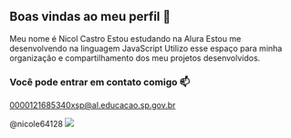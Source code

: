 ## Boas vindas  ao meu perfil 💙

Meu nome é Nicol Castro 
Estou estudando na Alura
Estou me desenvolvendo na linguagem JavaScript
Utilizo esse espaço para minha organização e compartilhamento dos meu projetos desenvolvidos.

### Você pode entrar em contato comigo  📫

0000121685340xsp@al.educacao.sp.gov.br

@nicole64128
![](https://www.bing.com/images/search?view=detailV2&ccid=S8L3%2b9gg&id=5322626EDA1B6B3A3E46D81BEA483959062CB003&thid=OIP.S8L3-9ggfzSmGT4TGC-2dQHaEK&mediaurl=https%3a%2f%2fwww.wepc.com%2fwp-content%2fuploads%2f2022%2f05%2fGenshin-Impact-Tartaglia.png&cdnurl=https%3a%2f%2fth.bing.com%2fth%2fid%2fR.4bc2f7fbd8207f34a6193e13182fb675%3frik%3dA7AsBlk5SOob2A%26pid%3dImgRaw%26r%3d0&exph=900&expw=1600&q=tartaglia&simid=608012536459912775&FORM=IRPRST&ck=E7826D168D7A602C4A3CD7DEC7FD065B&selectedIndex=3&itb=0)
